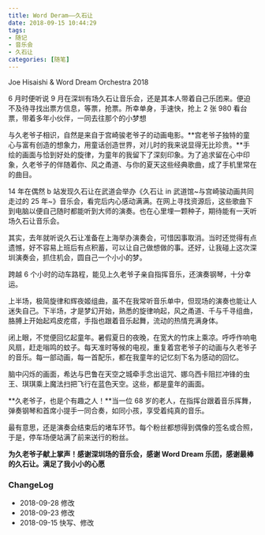 ```yaml
---
title: Word Deram——久石让
date: 2018-09-15 10:44:29
tags:
- 随记
- 音乐会
- 久石让
categories: [随笔]
---
```

Joe Hisaishi & Word Dream Orchestra 2018

<!--more-->

6 月时便听说 9 月在深圳有场久石让音乐会，还是其本人带着自己乐团来。便迫不及待寻找出票方信息，等票，抢票。所幸单身，手速快，抢上 2 张 980 看台票，带着多年小伙伴，一同去往那个的小梦想

与久老爷子相识，自然是来自于宫崎骏老爷子的动画电影。**宫老爷子独特的童心与富有创造的想象力，用童话创造世界，对儿时的我来说显得无比珍贵。**手绘的画面与恰到好处的旋律，为童年的我留下了深刻印象。为了追求留在心中印象，久老爷子的伴随着你、风之甬道、与你的夏天这些经典歌曲，成了手机里常在的曲目。

14 年在偶然 b 站发现久石让在武道会举办《久石让 in 武道馆~与宫崎骏动画共同走过的 25 年~》音乐会，看完后内心感动满满。在网上寻找资源后，这些歌曲下到电脑以便自己随时都能听到大师的演奏。也在心里埋一颗种子，期待能有一天听场久石让音乐会。

其实，去年就听说久石让准备在上海举办演奏会，可惜因事取消。当时还觉得有点遗憾，好不容易上班后有点积蓄，可以让自己做想做的事。还好，让我碰上这次深圳演奏会，抓住机会，圆自己一个小小的梦。

跨越 6 个小时的动车路程，能见上久老爷子亲自指挥音乐，还演奏钢琴，十分幸运。

上半场，极简旋律和辉夜姬组曲，虽不在我常听音乐单中，但现场的演奏也能让人迷失自己。下半场，才是梦幻开始，熟悉的旋律响起，风之甬道、千与千寻组曲，胳膊上开始起鸡皮疙瘩，手指也跟着音乐起舞，流动的热情充满身体。

闭上眼，不觉便回忆起童年。暑假夏日的夜晚，在宽大的竹床上乘凉。呼呼作响电风扇，赶走嗡鸣的蚊子。每天准时等候的电视，重复着宫老爷子的动画与久老爷子的音乐。每一部动画，每一首配乐，都在我童年的记忆刻下名为感动的回忆。

脑中闪烁的画面，希达与巴鲁在天空之城牵手念出诅咒、娜乌西卡阻拦冲锋的虫王、琪琪乘上魔法扫把飞行在蓝色天空。这些，都是童年的画面。

**久老爷子，也是个有趣之人！**当一位 68 岁的老人，在指挥台跟着音乐挥舞，弹奏钢琴和首席小提手一同合奏，如同小孩，享受着纯真的音乐。

最有意思，还是演奏会结束后的堵车环节。每个粉丝都想得到偶像的签名或合照，于是，停车场便站满了前来送行的粉丝。

**为久老爷子献上掌声！感谢深圳场的音乐会，感谢 Word Dream 乐团，感谢最棒的久石让。满足了我小小的心愿**

### ChangeLog

- 2018-09-28 修改
- 2018-09-23 修改
- 2018-09-15 快写、修改  
